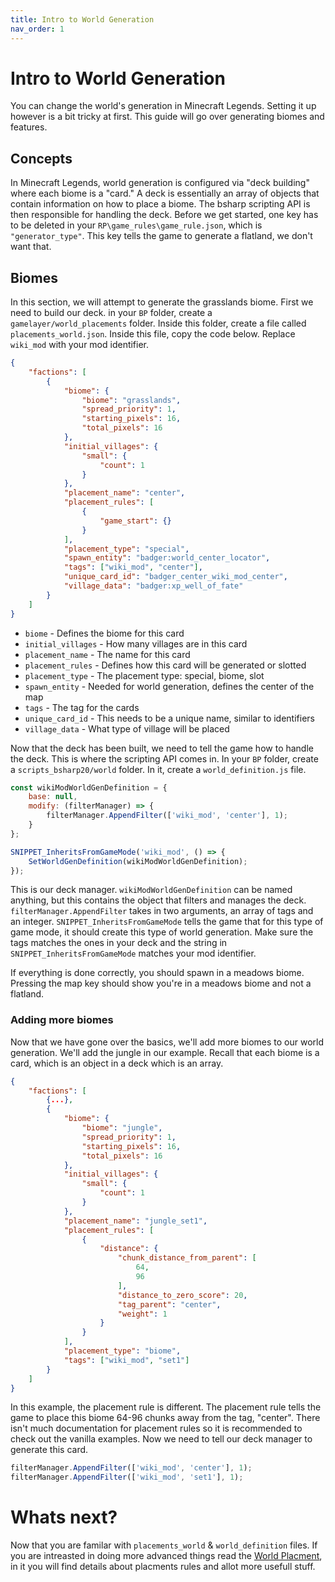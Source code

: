 ```yaml
---
title: Intro to World Generation
nav_order: 1
---
```


# Intro to World Generation

You can change the world's generation in Minecraft Legends. Setting it up however is a bit tricky at first. This guide will go over generating biomes and features.

## Concepts

In Minecraft Legends, world generation is configured via "deck building" where each biome is a "card." A deck is essentially an array of objects that contain information on how to place a biome. The bsharp scripting API is then responsible for handling the deck. Before we get started, one key has to be deleted in your `RP\game_rules\game_rule.json`, which is `"generator_type"`. This key tells the game to generate a flatland, we don't want that.

## Biomes

In this section, we will attempt to generate the grasslands biome. First we need to build our deck. in your `BP` folder, create a `gamelayer/world_placements` folder. Inside this folder, create a file called `placements_world.json`. Inside this file, copy the code below. Replace `wiki_mod` with your mod identifier.

```json
{
    "factions": [
        {
            "biome": {
                "biome": "grasslands",
                "spread_priority": 1,
                "starting_pixels": 16,
                "total_pixels": 16
            },
            "initial_villages": {
                "small": {
                    "count": 1
                }
            },
            "placement_name": "center",
            "placement_rules": [
                {
                    "game_start": {}
                }
            ],
            "placement_type": "special",
            "spawn_entity": "badger:world_center_locator",
            "tags": ["wiki_mod", "center"],
            "unique_card_id": "badger_center_wiki_mod_center",
            "village_data": "badger:xp_well_of_fate"
        }
    ]
}
```

-   `biome` - Defines the biome for this card
-   `initial_villages` - How many villages are in this card
-   `placement_name` - The name for this card
-   `placement_rules` - Defines how this card will be generated or slotted
-   `placement_type` - The placement type: special, biome, slot
-   `spawn_entity` - Needed for world generation, defines the center of the map
-   `tags` - The tag for the cards
-   `unique_card_id` - This needs to be a unique name, similar to identifiers
-   `village_data` - What type of village will be placed

Now that the deck has been built, we need to tell the game how to handle the deck. This is where the scripting API comes in. In your `BP` folder, create a `scripts_bsharp20/world` folder. In it, create a `world_definition.js` file.

```js
const wikiModWorldGenDefinition = {
    base: null,
    modify: (filterManager) => {
        filterManager.AppendFilter(['wiki_mod', 'center'], 1);
    }
};

SNIPPET_InheritsFromGameMode('wiki_mod', () => {
    SetWorldGenDefinition(wikiModWorldGenDefinition);
});
```

This is our deck manager. `wikiModWorldGenDefinition` can be named anything, but this contains the object that filters and manages the deck. `filterManager.AppendFilter` takes in two arguments, an array of tags and an integer. `SNIPPET_InheritsFromGameMode` tells the game that for this type of game mode, it should create this type of world generation. Make sure the tags matches the ones in your deck and the string in `SNIPPET_InheritsFromGameMode` matches your mod identifier.

If everything is done correctly, you should spawn in a meadows biome. Pressing the map key should show you're in a meadows biome and not a flatland.

### Adding more biomes

Now that we have gone over the basics, we'll add more biomes to our world generation. We'll add the jungle in our example. Recall that each biome is a card, which is an object in a deck which is an array.

```json
{
    "factions": [
        {...},
        {
            "biome": {
                "biome": "jungle",
                "spread_priority": 1,
                "starting_pixels": 16,
                "total_pixels": 16
            },
            "initial_villages": {
                "small": {
                    "count": 1
                }
            },
            "placement_name": "jungle_set1",
            "placement_rules": [
                {
                    "distance": {
                        "chunk_distance_from_parent": [
                            64,
                            96
                        ],
                        "distance_to_zero_score": 20,
                        "tag_parent": "center",
                        "weight": 1
                    }
                }
            ],
            "placement_type": "biome",
            "tags": ["wiki_mod", "set1"]
        }
    ]
}
```

In this example, the placement rule is different. The placement rule tells the game to place this biome 64-96 chunks away from the tag, "center". There isn't much documentation for placement rules so it is recommended to check out the vanilla examples. Now we need to tell our deck manager to generate this card.

```js
filterManager.AppendFilter(['wiki_mod', 'center'], 1);
filterManager.AppendFilter(['wiki_mod', 'set1'], 1);
```

# Whats next?
Now that you are familar with `placements_world` & `world_definition` files. If you are intreasted in doing more advanced things read the [World Placment](../world-generation/world-placement), in it you will find details about placments rules and allot more usefull stuff.

